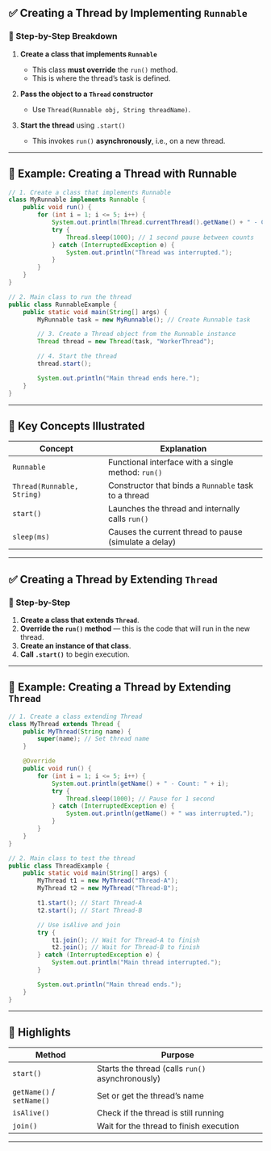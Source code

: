 ## ✅ Creating a Thread by Implementing `Runnable`

### 🧩 Step-by-Step Breakdown

1. **Create a class that implements `Runnable`**
   - This class **must override** the `run()` method.
   - This is where the thread’s task is defined.

2. **Pass the object to a `Thread` constructor**
   - Use `Thread(Runnable obj, String threadName)`.

3. **Start the thread** using `.start()`
   - This invokes `run()` **asynchronously**, i.e., on a new thread.

---

## 🔨 Example: Creating a Thread with Runnable

```java
// 1. Create a class that implements Runnable
class MyRunnable implements Runnable {
    public void run() {
        for (int i = 1; i <= 5; i++) {
            System.out.println(Thread.currentThread().getName() + " - Count: " + i);
            try {
                Thread.sleep(1000); // 1 second pause between counts
            } catch (InterruptedException e) {
                System.out.println("Thread was interrupted.");
            }
        }
    }
}

// 2. Main class to run the thread
public class RunnableExample {
    public static void main(String[] args) {
        MyRunnable task = new MyRunnable(); // Create Runnable task

        // 3. Create a Thread object from the Runnable instance
        Thread thread = new Thread(task, "WorkerThread");

        // 4. Start the thread
        thread.start();

        System.out.println("Main thread ends here.");
    }
}
```

---

## 🧠 Key Concepts Illustrated

| Concept | Explanation |
|--------|-------------|
| `Runnable` | Functional interface with a single method: `run()` |
| `Thread(Runnable, String)` | Constructor that binds a `Runnable` task to a thread |
| `start()` | Launches the thread and internally calls `run()` |
| `sleep(ms)` | Causes the current thread to pause (simulate a delay) |

---

## ✅ Creating a Thread by Extending `Thread`

### 🧩 Step-by-Step

1. **Create a class that extends `Thread`**.
2. **Override the `run()` method** — this is the code that will run in the new thread.
3. **Create an instance of that class**.
4. **Call `.start()`** to begin execution.

---

## 🔨 Example: Creating a Thread by Extending `Thread`

```java
// 1. Create a class extending Thread
class MyThread extends Thread {
    public MyThread(String name) {
        super(name); // Set thread name
    }

    @Override
    public void run() {
        for (int i = 1; i <= 5; i++) {
            System.out.println(getName() + " - Count: " + i);
            try {
                Thread.sleep(1000); // Pause for 1 second
            } catch (InterruptedException e) {
                System.out.println(getName() + " was interrupted.");
            }
        }
    }
}

// 2. Main class to test the thread
public class ThreadExample {
    public static void main(String[] args) {
        MyThread t1 = new MyThread("Thread-A");
        MyThread t2 = new MyThread("Thread-B");

        t1.start(); // Start Thread-A
        t2.start(); // Start Thread-B

        // Use isAlive and join
        try {
            t1.join(); // Wait for Thread-A to finish
            t2.join(); // Wait for Thread-B to finish
        } catch (InterruptedException e) {
            System.out.println("Main thread interrupted.");
        }

        System.out.println("Main thread ends.");
    }
}
```

---

## 🧠 Highlights

| Method | Purpose |
|--------|---------|
| `start()` | Starts the thread (calls `run()` asynchronously) |
| `getName()` / `setName()` | Set or get the thread’s name |
| `isAlive()` | Check if the thread is still running |
| `join()` | Wait for the thread to finish execution |

---
